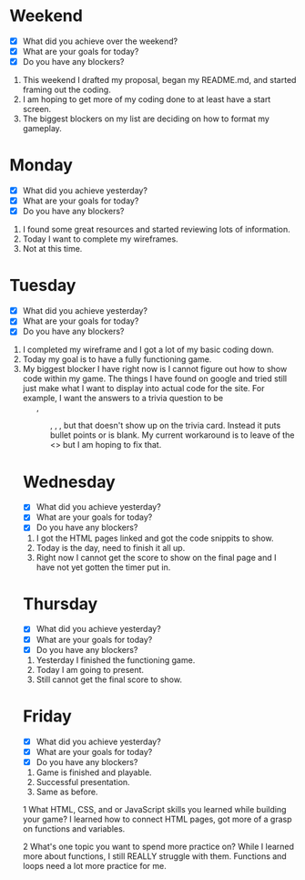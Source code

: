 # Weekend
- [x] What did you achieve over the weekend?
- [x] What are your goals for today?
- [x] Do you have any blockers?
1. This weekend I drafted my proposal, began my README.md, and started framing out the coding.
2. I am hoping to get more of my coding done to at least have a start screen.
3. The biggest blockers on my list are deciding on how to format my gameplay.

# Monday
- [x] What did you achieve yesterday?
- [x] What are your goals for today?
- [x] Do you have any blockers?
1. I found some great resources and started reviewing lots of information.
2. Today I want to complete my wireframes.
3. Not at this time.

# Tuesday
- [x] What did you achieve yesterday?
- [x] What are your goals for today?
- [x] Do you have any blockers?
1. I completed my wireframe and I got a lot of my basic coding down.
2. Today my goal is to have a fully functioning game. 
3. My biggest blocker I have right now is I cannot figure out how to show code within my game. The things I have found on google and tried still just make what I want to display into actual code for the site. For example, I want the answers to a trivia question to be <ol>, <ul>, <list>, <nl>, but that doesn't show up on the trivia card. Instead it puts bullet points or is blank. My current workaround is to leave of the <> but I am hoping to fix that.

# Wednesday
- [x] What did you achieve yesterday?
- [x] What are your goals for today?
- [x] Do you have any blockers?
1. I got the HTML pages linked and got the code snippits to show.
2. Today is the day, need to finish it all up.
3. Right now I cannot get the score to show on the final page and I have not yet gotten the timer put in.

# Thursday
- [x] What did you achieve yesterday?
- [x] What are your goals for today?
- [x] Do you have any blockers?
1. Yesterday I finished the functioning game.
2. Today I am going to present.
3. Still cannot get the final score to show.

# Friday
- [x] What did you achieve yesterday?
- [x] What are your goals for today?
- [x] Do you have any blockers?
1. Game is finished and playable.
2. Successful presentation.
3. Same as before.

1 What HTML, CSS, and or JavaScript skills you learned while building your game?
    I learned how to connect HTML pages, got more of a grasp on functions and variables.

2 What's one topic you want to spend more practice on?
    While I learned more about functions, I still REALLY struggle with them. Functions and loops need a lot more practice for me.

